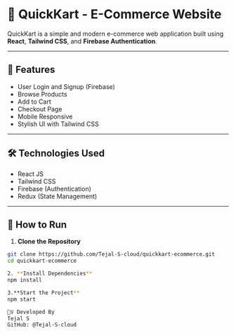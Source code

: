 # 🛒 QuickKart - E-Commerce Website

QuickKart is a simple and modern e-commerce web application built using **React**, **Tailwind CSS**, and **Firebase Authentication**.

---

## 🔧 Features

- User Login and Signup (Firebase)
- Browse Products
- Add to Cart
- Checkout Page
- Mobile Responsive
- Stylish UI with Tailwind CSS

---

## 🛠️ Technologies Used

- React JS
- Tailwind CSS
- Firebase (Authentication)
- Redux (State Management)

---

## 📂 How to Run

1. **Clone the Repository**
```bash
git clone https://github.com/Tejal-S-cloud/quickkart-ecommerce.git
cd quickkart-ecommerce

2. **Install Dependencies**
npm install

3.**Start the Project**
npm start

🙋‍♀️ Developed By
Tejal S
GitHub: @Tejal-S-cloud






